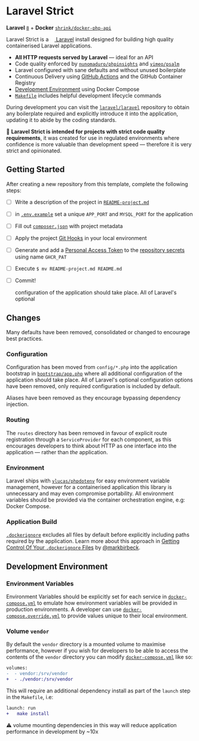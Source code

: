 # Laravel Strict

**Laravel** [`8`][laravel-8] + **Docker**
[`shrink/docker-php-api`][shrink/docker-php-api]

Laravel Strict is a
[<img src="https://laravel.com/img/favicon/favicon-32x32.png" height="12"> Laravel][laravel]
install designed for building high quality containerised Laravel applications.

* **All HTTP requests served by Laravel** &mdash; ideal for an API
* Code quality enforced by [`nunomaduro/phpinsights`][php-insights] and
  [`vimeo/psalm`][psalm]
* Laravel configured with sane defaults and without unused boilerplate
* Continuous Delivery using [GitHub Actions][workflows/build] and the GitHub
  Container Registry
* [Development Environment](#development-environment) using Docker Compose
* [`Makefile`](Makefile) includes helpful development lifecycle commands

During development you can visit the [`laravel/laravel`][laravel/laravel]
repository to obtain any boilerplate required and explicitly introduce it into
the application, updating it to abide by the coding standards.

:thought_balloon: **Laravel Strict is intended for projects with strict code
quality requirements**, it was created for use in regulated environments where
confidence is more valuable than development speed — therefore it is very strict
and opinionated.

## Getting Started

After creating a new repository from this template, complete the following
steps:

- [ ] Write a description of the project in
      [`README-project.md`][readme-project]
- [ ] in [`.env.example`][.env.example] set a unique `APP_PORT` and `MYSQL_PORT`
      for the application
- [ ] Fill out [`composer.json`][composer.json] with project metadata
- [ ] Apply the project [Git Hooks][hooks] in your local environment
- [ ] Generate and add a [Personal Access Token][ghcr-pat] to the
      [repository secrets][secrets] using name `GHCR_PAT`
- [ ] Execute `$ mv README-project.md README.md`
- [ ] Commit!

  configuration of the application should take place. All of Laravel's optional
## Changes

Many defaults have been removed, consolidated or changed to encourage best
practices.

### Configuration

Configuration has been moved from `config/*.php` into the application bootstrap
in [`bootstrap/app.php`][bootstrap] where all additional configuration of the
application should take place. All of Laravel's optional configuration options
have been removed, only required configuration is included by default.

Aliases have been removed as they encourage bypassing dependency injection.

### Routing

The `routes` directory has been removed in favour of explicit route registration
through a `ServiceProvider` for each component, as this encourages developers to
think about HTTP as one interface into the application — rather than _the_
application.

### Environment

Laravel ships with [`vlucas/phpdotenv`][phpdotenv] for easy environment
variable management, however for a containerised application this library is
unnecessary and may even compromise portability. All environment variables
should be provided via the container orchestration engine, e.g: Docker Compose.

### Application Build

[`.dockerignore`][docker-ignore] excludes all files by default before explicitly
including paths required by the application. Learn more about this approach in
[Getting Control Of Your `.dockerignore` Files][ignore-by-default] by
[@markbirbeck][markbirkbeck].

## Development Environment

### Environment Variables

Environment Variables should be explicitly set for each service in
[`docker-compose.yml`][dc-config] to emulate how environment variables will be
provided in production environments. A developer can use
[`docker-compose.override.yml`][dc-override] to provide values unique to their
local environment.

### Volume `vendor`

By default the `vendor` directory is a mounted volume to maximise performance,
however if you wish for developers to be able to access the contents of the
`vendor` directory you can modify [`docker-compose.yml`][dc-config] like so:

```diff
volumes:
-  - vendor:/srv/vendor
+  - ./vendor:/srv/vendor
```

This will require an additional dependency install as part of the `launch` step
in the `Makefile`, i.e:

```diff
launch: run
+	make install
```

:warning: volume mounting dependencies in this way will reduce application
performance in development by ~10x

[laravel]: https://laravel.com
[laravel-8]: https://laravel.com/docs/8.x
[shrink/docker-php-api]: https://github.com/shrink/docker-php-api
[php-insights]: https://phpinsights.com
[psalm]: https://psalm.dev
[workflows/build]: .github/workflows/build.yml
[laravel/laravel]: https://github.com/laravel/laravel
[readme-project]: README-project.md
[.env.example]: .env.example
[composer.json]: composer.json
[docker/name]: https://github.com/moby/moby/blob/19.03/daemon/names/names.go#L6
[hooks]: README-project.md#hooks
[ghcr-pat]: https://docs.github.com/en/packages/getting-started-with-github-container-registry/migrating-to-github-container-registry-for-docker-images#authenticating-with-the-container-registry
[secrets]: settings/secrets
[dc-config]: docker-compose.yml
[dc-override]: https://docs.docker.com/compose/extends/#understanding-multiple-compose-files
[docker-ignore]: .dockerignore
[ignore-by-default]: https://youknowfordevs.com/2018/12/07/getting-control-of-your-dockerignore-files.html
[markbirkbeck]: https://github.com/markbirbeck
[bootstrap]: bootstrap/app.php
[phpdotenv]: https://github.com/vlucas/phpdotenv
